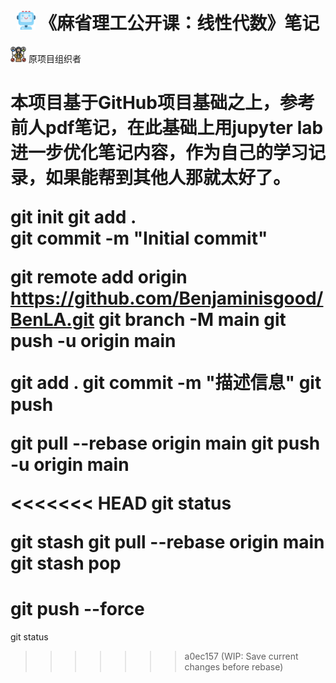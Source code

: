 <p align="center">
<h1 align="center"> <img src="./imgs/icon/ai.png" width="30" /> 《麻省理工公开课：线性代数》笔记</h1>

<img src="./imgs/icon/organizer.png" width="25" /> 原项目组织者

<h1>本项目基于GitHub项目基础之上，参考前人pdf笔记，在此基础上用jupyter lab 进一步优化笔记内容，作为自己的学习记录，如果能帮到其他人那就太好了。




git init
git add .  
git commit -m "Initial commit"

git remote add origin https://github.com/Benjaminisgood/BenLA.git
git branch -M main
git push -u origin main

git add .
git commit -m "描述信息"
git push

git pull --rebase origin main git push -u origin main  

<<<<<<< HEAD
git status

git stash
git pull --rebase origin main
git stash pop

git push --force
=======
git status
>>>>>>> a0ec157 (WIP: Save current changes before rebase)
